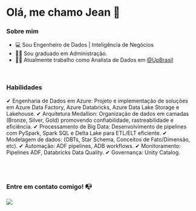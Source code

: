 # Olá, me chamo Jean 👋

### Sobre mim

- 💻 Sou Engenheiro de Dados | Inteligência de Negócios
- 👨‍🎓 Sou graduado em Administração.
- 👩‍💻 Atualmente trabalho como Analista de Dados em [@UpBrasil](https://www.linkedin.com/company/up-brasil)

<br/>

### Habilidades


✔ Engenharia de Dados em Azure: Projeto e implementação de soluções em Azure Data Factory, Azure Databricks, Azure Data Lake Storage e Lakehouse.
✔ Arquitetura Medallion: Organização de dados em camadas (Bronze, Silver, Gold) promovendo confiabilidade, rastreabilidade e eficiência.
✔ Processamento de Big Data: Desenvolvimento de pipelines com PySpark, Spark SQL e Delta Lake para ETL/ELT eficiente.
✔ Modelagem de dados: (OBTs, Star Schema, Conceitos de Fato/Dimensão, etc).
✔ Automação: ADF pipelines, ADB workflows.
✔ Monitoramento: Pipelines ADF, Databricks Data Quality.
✔ Governança: Unity Catalog.


<br/>
<br/>

<!--
Substitua o usuário lbguilherme pelo seu usuário no GitHub.
-->


### Entre em contato comigo! 📭
<div>
<a href="https://www.linkedin.com/in/jeanlimarodovalho" target="_blank"><img src="https://img.shields.io/badge/-LinkedIn-%230077B5?style=for-the-badge&logo=linkedin&logoColor=white" target="_blank"></a>   
</div>



